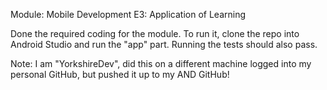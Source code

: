 Module: Mobile Development
E3: Application of Learning

Done the required coding for the module. To run it, clone the repo into Android Studio and run the "app" part. Running the tests should also pass.

Note: I am "YorkshireDev", did this on a different machine logged into my personal GitHub, but pushed it up to my AND GitHub!
